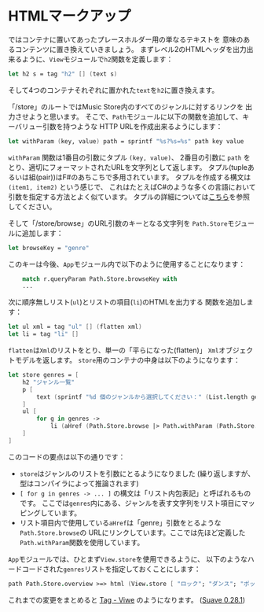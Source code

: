 HTMLマークアップ
================

ではコンテナに置いてあったプレースホルダー用の単なるテキストを
意味のあるコンテンツに置き換えていきましょう。
まずレベル2のHTMLヘッダを出力出来るように、`View`モジュールで`h2`関数を定義します：

````fsharp
let h2 s = tag "h2" [] (text s)
````

そして4つのコンテナそれぞれに置かれた`text`を`h2`に置き換えます。

「/store」のルートではMusic Store内のすべてのジャンルに対するリンクを
出力させようと思います。
そこで、`Path`モジュールに以下の関数を追加して、キーバリュー引数を持つような
HTTP URLを作成出来るようにします：

````fsharp
let withParam (key, value) path = sprintf "%s?%s=%s" path key value
````

`withParam` 関数は1番目の引数にタプル `(key, value)`、
2番目の引数に `path` をとり、適切にフォーマットされたURLを文字列として返します。
タプル(tupleあるいは組(pair))はF#のあちこちで多用されています。
タプルを作成する構文は `(item1, item2)` という感じで、
これはたとえばC#のような多くの言語において引数を指定する方法とよく似ています。
タプルの詳細については[こちら][tuple]を参照してください。

そして「/store/browse」のURL引数のキーとなる文字列を
`Path.Store`モジュールに追加します：

````fsharp
let browseKey = "genre"
````

このキーは今後、`App`モジュール内で以下のように使用することになります：

````fsharp
    match r.queryParam Path.Store.browseKey with
    ...
````

次に順序無しリスト(`ul`)とリストの項目(`li`)のHTMLを出力する
関数を追加します：

````fsharp
let ul xml = tag "ul" [] (flatten xml)
let li = tag "li" []
````

`flatten`は`Xml`のリストをとり、単一の「平らになった(flatten)」
`Xml`オブジェクトモデルを返します。
`store`用のコンテナの中身は以下のようになります：

````fsharp
let store genres = [
    h2 "ジャンル一覧"
    p [
        text (sprintf "%d 個のジャンルから選択してください：" (List.length genres))
    ]
    ul [
        for g in genres ->
            li (aHref (Path.Store.browse |> Path.withParam (Path.Store.browseKey, g)) (text g))
    ]
]
````

このコードの要点は以下の通りです：

* `store`はジャンルのリストを引数にとるようになりました
  (繰り返しますが、型はコンパイラによって推論されます)
* `[ for g in genres -> ... ]` の構文は「リスト内包表記」と呼ばれるものです。
  ここでは`genres`内にある、ジャンルを表す文字列をリスト項目にマッピングしています。
* リスト項目内で使用している`aHref`は「genre」引数をとるような`Path.Store.browse`の
  URLにリンクしています。ここでは先ほど定義した`Path.withParam`関数を使用しています。

`App`モジュールでは、ひとまず`View.store`を使用できるように、
以下のようなハードコードされた`genres`リストを指定しておくことにします：

````fsharp
path Path.Store.overview >=> html (View.store [ "ロック"; "ダンス"; "ポップ"])
````

これまでの変更をまとめると [Tag - Viwe][tag_view] のようになります。
([Suave 0.28.1](https://github.com/SuaveIO/suave/tree/v0.28.1))

[tuple]: http://fsharpforfunandprofit.com/posts/tuples/
[tag_view]: https://github.com/theimowski/SuaveMusicStore/tree/view
